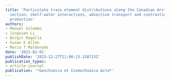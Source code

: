 ```yaml
---
title: 'Particulate trace element distributions along the Canadian Arctic GEOTRACES
  section: shelf-water interactions, advective transport and contrasting biological
  production'
authors:
- Manuel Colombo
- Jingxuan Li
- Birgit Rogalla
- Susan E Allen
- Maria T Maldonado
date: '2022-01-01'
publishDate: '2023-12-27T11:06:13.138713Z'
publication_types:
- article-journal
publication: '*Geochimica et Cosmochimica Acta*'
---
```

